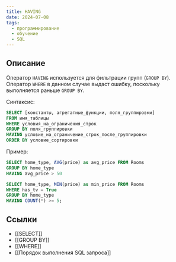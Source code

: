```yaml
---
title: HAVING
date: 2024-07-08
tags:
  - программирование
  - обучение
  - SQL
---
```


## Описание
Оператор `HAVING` используется для фильтрации групп (`GROUP BY`). Оператор `WHERE` в данном случае выдаст ошибку, поскольку выполняется раньше `GROUP BY`.

Синтаксис:
```sql
SELECT [константы, агрегатные_функции, поля_группировки]
FROM имя_таблицы
WHERE условия_на_ограничения_строк
GROUP BY поля_группировки
HAVING условие_на_ограничение_строк_после_группировки
ORDER BY условие_сортировки
```

Пример:
```sql
SELECT home_type, AVG(price) as avg_price FROM Rooms
GROUP BY home_type
HAVING avg_price > 50
```

```sql
SELECT home_type, MIN(price) as min_price FROM Rooms
WHERE has_tv = True
GROUP BY home_type
HAVING COUNT(*) >= 5;
```

## Ссылки
- [[SELECT]]
- [[GROUP BY]]
- [[WHERE]]
- [[Порядок выполнения SQL запроса]]
